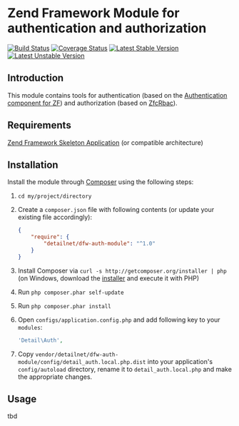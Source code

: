 # Zend Framework Module for authentication and authorization

[![Build Status](https://travis-ci.org/detailnet/dfw-auth-module.svg?branch=master)](https://travis-ci.org/detailnet/dfw-auth-module)
[![Coverage Status](https://img.shields.io/coveralls/detailnet/dfw-auth-module.svg)](https://coveralls.io/r/detailnet/dfw-auth-module)
[![Latest Stable Version](https://poser.pugx.org/detailnet/dfw-auth-module/v/stable.svg)](https://packagist.org/packages/detailnet/dfw-auth-module)
[![Latest Unstable Version](https://poser.pugx.org/detailnet/dfw-auth-module/v/unstable.svg)](https://packagist.org/packages/detailnet/dfw-auth-module)

## Introduction
This module contains tools for authentication (based on the [Authentication component for ZF](https://github.com/zendframework/zend-authentication)) and authorization (based on [ZfcRbac](https://github.com/ZF-Commons/zfc-rbac)).

## Requirements
[Zend Framework Skeleton Application](http://www.github.com/zendframework/ZendSkeletonApplication) (or compatible architecture)

## Installation
Install the module through [Composer](http://getcomposer.org/) using the following steps:

  1. `cd my/project/directory`
  
  2. Create a `composer.json` file with following contents (or update your existing file accordingly):

     ```json
     {
         "require": {
             "detailnet/dfw-auth-module": "^1.0"
         }
     }
     ```
  3. Install Composer via `curl -s http://getcomposer.org/installer | php` (on Windows, download
     the [installer](http://getcomposer.org/installer) and execute it with PHP)
     
  4. Run `php composer.phar self-update`
     
  5. Run `php composer.phar install`
  
  6. Open `configs/application.config.php` and add following key to your `modules`:

     ```php
     'Detail\Auth',
     ```

  7. Copy `vendor/detailnet/dfw-auth-module/config/detail_auth.local.php.dist` into your application's
     `config/autoload` directory, rename it to `detail_auth.local.php` and make the appropriate changes.

## Usage
tbd
